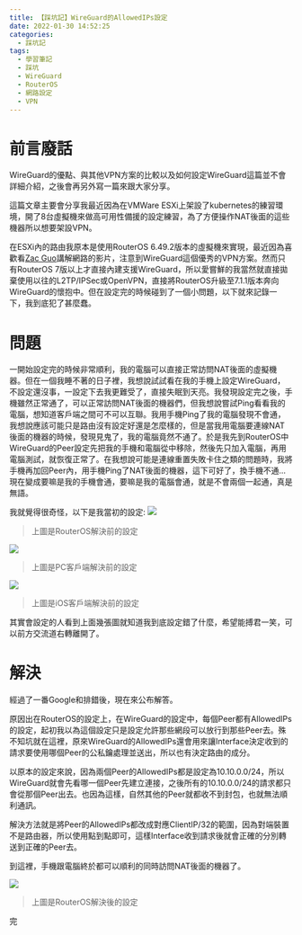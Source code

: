 ```yaml
---
title: 【踩坑記】WireGuard的AllowedIPs設定
date: 2022-01-30 14:52:25
categories:
  - 踩坑記
tags:
  - 學習筆記
  - 踩坑
  - WireGuard
  - RouterOS
  - 網路設定
  - VPN
---
```


# 前言廢話
WireGuard的優點、與其他VPN方案的比較以及如何設定WireGuard這篇並不會詳細介紹，之後會再另外寫一篇來跟大家分享。

這篇文章主要會分享我最近因為在VMWare ESXi上架設了kubernetes的練習環境，開了8台虛擬機來做高可用性備援的設定練習，為了方便操作NAT後面的這些機器所以想要架設VPN。

在ESXi內的路由我原本是使用RouterOS 6.49.2版本的虛擬機來實現，最近因為喜歡看[Zac Guo](https://www.youtube.com/c/ZacGuo)講解網路的影片，注意到WireGuard這個優秀的VPN方案。然而只有RouterOS 7版以上才直接內建支援WireGuard，所以愛嘗鮮的我當然就直接拋棄使用以往的L2TP/IPSec或OpenVPN，直接將RouterOS升級至7.1.1版本奔向WireGuard的懷抱中。但在設定完的時候碰到了一個小問題，以下就來記錄一下，我到底犯了甚麼蠢。

# 問題
一開始設定完的時候非常順利，我的電腦可以直接正常訪問NAT後面的虛擬機器。但在一個我睡不著的日子裡，我想說試試看在我的手機上設定WireGuard，不設定還沒事，一設定下去我更難受了，直接失眠到天亮。我發現設定完之後，手機雖然正常通了，可以正常訪問NAT後面的機器們，但我想說嘗試Ping看看我的電腦，想知道客戶端之間可不可以互聯。我用手機Ping了我的電腦發現不會通，我想說應該可能只是路由沒有設定好還是怎麼樣的，但是當我用電腦要連線NAT後面的機器的時候，發現見鬼了，我的電腦竟然不通了。於是我先到RouterOS中WireGuard的Peer設定先把我的手機和電腦從中移除，然後先只加入電腦，再用電腦測試，就恢復正常了。在我想說可能是連線重置失敗卡住之類的問題時，我將手機再加回Peer內，用手機Ping了NAT後面的機器，這下可好了，換手機不通... 現在變成要嘛是我的手機會通，要嘛是我的電腦會通，就是不會兩個一起通，真是無語。

我就覺得很奇怪，以下是我當初的設定:
![](/wireguard-allowedIPs-issues/RouterOS_Before.png)
> 上圖是RouterOS解決前的設定


![](/wireguard-allowedIPs-issues/PC_Before.png)
> 上圖是PC客戶端解決前的設定

![](/wireguard-allowedIPs-issues/iOS_Before.jpg)
> 上圖是iOS客戶端解決前的設定

其實會設定的人看到上面幾張圖就知道我到底設定錯了什麼，希望能搏君一笑，可以前方交流道右轉離開了。

# 解決
經過了一番Google和排錯後，現在來公布解答。

原因出在RouterOS的設定上，在WireGuard的設定中，每個Peer都有AllowedIPs的設定，起初我以為這個設定只是設定允許那些網段可以放行到那些Peer去。殊不知坑就在這裡，原來WireGuard的AllowedIPs還會用來讓Interface決定收到的請求要使用哪個Peer的公私鑰處理並送出，所以也有決定路由的成分。

以原本的設定來說，因為兩個Peer的AllowedIPs都是設定為10.10.0.0/24，所以WireGuard就會先看哪一個Peer先建立連接，之後所有的10.10.0.0/24的請求都只會從那個Peer出去。也因為這樣，自然其他的Peer就都收不到封包，也就無法順利通訊。

解決方法就是將Peer的AllowedIPs都改成對應ClientIP/32的範圍，因為對端裝置不是路由器，所以使用點到點即可，這樣Interface收到請求後就會正確的分別轉送到正確的Peer去。

到這裡，手機跟電腦終於都可以順利的同時訪問NAT後面的機器了。

![](/wireguard-allowedIPs-issues/RouterOS_After.png)
> 上圖是RouterOS解決後的設定

完